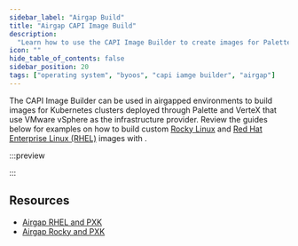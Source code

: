 ```yaml
---
sidebar_label: "Airgap Build"
title: "Airgap CAPI Image Build"
description:
  "Learn how to use the CAPI Image Builder to create images for Palette and VerteX in airgapped environments."
icon: ""
hide_table_of_contents: false
sidebar_position: 20
tags: ["operating system", "byoos", "capi iamge builder", "airgap"]
---
```


<!-- prettier-ignore -->
The CAPI Image Builder can be used in airgapped environments to build images for Kubernetes clusters deployed through Palette and VerteX that use VMware vSphere as the infrastructure provider. Review the guides below for examples on how to build custom [Rocky Linux](https://rockylinux.org/) and [Red Hat Enterprise Linux (RHEL)](https://www.redhat.com/en/technologies/linux-platforms/enterprise-linux) images with <VersionedLink text="Palette eXtended Kubernetes (PXK)" url="/integrations/packs/?pack=kubernetes" />.

:::preview

:::

## Resources

- [Airgap RHEL and PXK](./rhel-capi-airgap.md)
- [Airgap Rocky and PXK](./rocky-capi-airgap.md)
